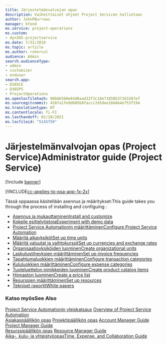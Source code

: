 ```yaml
---
title: Järjestelmänvalvojan opas
description: Vaiheittaiset ohjeet Project Servicen hallintaan
author: JohnPBurrows
manager: kfend
ms.service: project-operations
ms.custom:
- dyn365-projectservice
ms.date: 7/31/2018
ms.topic: article
ms.author: ruhercul
audience: Admin
search.audienceType:
- admin
- customizer
- enduser
search.app:
- D365CE
- D365PS
- ProjectOperations
ms.openlocfilehash: 90b66560e64d0aad32f3c18e71858537263267ef
ms.sourcegitcommit: 418fa1fe9d605b8faccc2d5dee1b04b4e753f194
ms.translationtype: HT
ms.contentlocale: fi-FI
ms.lasthandoff: 02/10/2021
ms.locfileid: "5145759"
---
```

# <a name="administrator-guide-project-service"></a><span data-ttu-id="bc989-103">Järjestelmänvalvojan opas (Project Service)</span><span class="sxs-lookup"><span data-stu-id="bc989-103">Administrator guide (Project Service)</span></span>

[!include [banner](../includes/psa-now-project-operations.md)]

[!INCLUDE[cc-applies-to-psa-app-1x-2x](../includes/cc-applies-to-psa-app-1x-2x.md)]

<span data-ttu-id="bc989-104">Tässä oppaassa käsitellään asennus ja määritykset:</span><span class="sxs-lookup"><span data-stu-id="bc989-104">This guide takes you through the process of installing and configuing :</span></span>  
  
- [<span data-ttu-id="bc989-105">Asennus ja mukauttaminen</span><span class="sxs-lookup"><span data-stu-id="bc989-105">Install and customize</span></span>](install-customize.md)
- [<span data-ttu-id="bc989-106">Kokeile esittelytietoja</span><span class="sxs-lookup"><span data-stu-id="bc989-106">Experiment with demo data</span></span>](use-demo-data.md)
- [<span data-ttu-id="bc989-107">Project Service Automationin määrittäminen</span><span class="sxs-lookup"><span data-stu-id="bc989-107">Configure Project Service Automation</span></span>](configure.md)
- [<span data-ttu-id="bc989-108">Määritä aikayksiköt</span><span class="sxs-lookup"><span data-stu-id="bc989-108">Set up time units</span></span>](set-up-time-units.md)
- [<span data-ttu-id="bc989-109">Määritä valuutat ja vaihtokurssit</span><span class="sxs-lookup"><span data-stu-id="bc989-109">Set up currencies and exchange rates</span></span>](set-up-currencies-exchange-rates.md)
- [<span data-ttu-id="bc989-110">Organisaatioyksiköiden luominen</span><span class="sxs-lookup"><span data-stu-id="bc989-110">Create organizational units</span></span>](create-organizational-units.md)
- [<span data-ttu-id="bc989-111">Laskutustiheyksien määrittäminen</span><span class="sxs-lookup"><span data-stu-id="bc989-111">Set up invoice frequencies</span></span>](set-up-invoice-frequencies.md)
- [<span data-ttu-id="bc989-112">Tapahtumaluokkien määrittäminen</span><span class="sxs-lookup"><span data-stu-id="bc989-112">Configure transaction categories</span></span>](configure-transaction-categories.md)
- [<span data-ttu-id="bc989-113">Kululuokkien määrittäminen</span><span class="sxs-lookup"><span data-stu-id="bc989-113">Configure expense categories</span></span>](configure-expense-categories.md)
- [<span data-ttu-id="bc989-114">Tuoteluettelon nimikkeiden luominen</span><span class="sxs-lookup"><span data-stu-id="bc989-114">Create product catalog items</span></span>](create-product-catalog-items.md)
- [<span data-ttu-id="bc989-115">Hinnaston luominen</span><span class="sxs-lookup"><span data-stu-id="bc989-115">Create a price list</span></span>](create-price-list.md)
- [<span data-ttu-id="bc989-116">Resurssien määrittäminen</span><span class="sxs-lookup"><span data-stu-id="bc989-116">Set up resources</span></span>](set-up-resources.md)
- [<span data-ttu-id="bc989-117">Tekniset raportit</span><span class="sxs-lookup"><span data-stu-id="bc989-117">White papers</span></span>](white-papers.md)
  
### <a name="see-also"></a><span data-ttu-id="bc989-118">Katso myös</span><span class="sxs-lookup"><span data-stu-id="bc989-118">See Also</span></span>  
 <span data-ttu-id="bc989-119">[Project Service Automationin yleiskatsaus](../psa/overview.md)  </span><span class="sxs-lookup"><span data-stu-id="bc989-119">[Overview of Project Service Automation](../psa/overview.md)  </span></span>  
 <span data-ttu-id="bc989-120">[Asiakaspäällikön opas](../psa/account-manager-guide.md) [Projektipäällikön opas](../psa/project-manager-guide.md) </span><span class="sxs-lookup"><span data-stu-id="bc989-120">[Account Manager Guide](../psa/account-manager-guide.md) [Project Manager Guide](../psa/project-manager-guide.md) </span></span>  
 <span data-ttu-id="bc989-121">[Resurssipäällikön opas](../psa/resource-manager-guide.md) </span><span class="sxs-lookup"><span data-stu-id="bc989-121">[Resource Manager Guide](../psa/resource-manager-guide.md) </span></span>  
 [<span data-ttu-id="bc989-122">Aika-, kulu- ja yhteistyöopas</span><span class="sxs-lookup"><span data-stu-id="bc989-122">Time, Expense, and Collaboration Guide</span></span>](../psa/time-expense-collaboration-guide.md)
